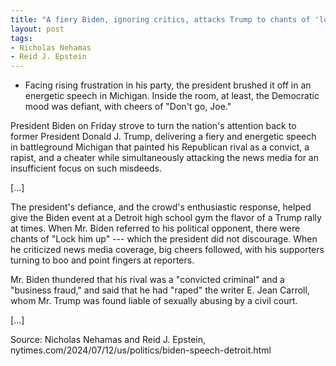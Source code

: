 ```yaml
---
title: "A fiery Biden, ignoring critics, attacks Trump to chants of 'lock him up'"
layout: post
tags:
- Nicholas Nehamas
- Reid J. Epstein
---
```


- Facing rising frustration in his party, the president brushed it off in an energetic speech in Michigan. Inside the room, at least, the Democratic mood was defiant, with cheers of "Don't go, Joe."

President Biden on Friday strove to turn the nation's attention back to former President Donald J. Trump, delivering a fiery and energetic speech in battleground Michigan that painted his Republican rival as a convict, a rapist, and a cheater while simultaneously attacking the news media for an insufficient focus on such misdeeds.

[...]

The president's defiance, and the crowd's enthusiastic response, helped give the Biden event at a Detroit high school gym the flavor of a Trump rally at times. When Mr. Biden referred to his political opponent, there were chants of "Lock him up" --- which the president did not discourage. When he criticized news media coverage, big cheers followed, with his supporters turning to boo and point fingers at reporters.

Mr. Biden thundered that his rival was a "convicted criminal" and a "business fraud," and said that he had "raped" the writer E. Jean Carroll, whom Mr. Trump was found liable of sexually abusing by a civil court.

[...]

Source: Nicholas Nehamas and Reid J. Epstein, nytimes.com/2024/07/12/us/politics/biden-speech-detroit.html

